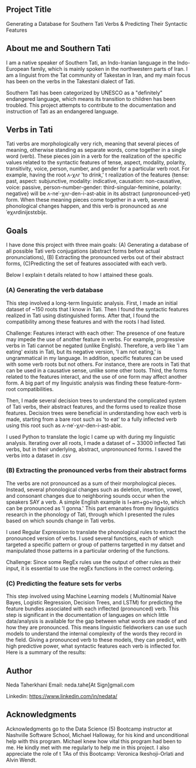 ## Project Title
Generating a Database for Southern Tati Verbs & Predicting Their Syntactic Features 

## About me and Southern Tati
I am a native speaker of Southern Tati, an Indo-Iranian language in the Indo-European family, which is mainly spoken in the northwestern parts of Iran. I am a linguist from the Tat community of Takestan in Iran, and my main focus has been on the verbs in the Takestani dialect of Tati. 

Southern Tati has been categorized by UNESCO as a "definitely" endangered language, which means its transition to children has been troubled. This project attempts to contribute to the documentation and instruction of Tati as an endangered language.

## Verbs in Tati
Tati verbs are morphologically very rich, meaning that several pieces of meaning, otherwise standing as separate words, come together in a single word (verb). These pieces join in a verb for the realization of the specific values related to the syntactic features of tense, aspect, modality, polarity, transitivity, voice, person, number, and gender for a particular verb root. For example, having the root ʌ-χʌr 'to drink,' t realization of the features {tense: past, aspect: subjunctive, modality: indicative, causation: non-causative, voice: passive, person-number-gender: third-singular-feminine, polarity: negative} will be ʌ-neˈ-χʌr-den-i-ast-abiɛ in its abstract (unpronounced-yet) form. When these meaning pieces come together in a verb, several phonological changes happen, and this verb is pronounced as ʌneˈeχʌrdinijɛstɛbijɛ. 

## Goals
I have done this project with three main goals:
(A) Generating a database of all possible Tati verb conjugations (abstract forms before actual pronunciations),
(B) Extracting the pronounced verbs out of their abstract forms,
(C)Predicting the set of features associated with each verb. 

Below I explain t details related to how I attained these goals.


### (A) Generating the verb database
This step involved a long-term linguistic analysis. First, I made an initial dataset of ~150 roots that I know in Tati. Then I found the syntactic features realized in Tati using distinguished forms. After that, I found the compatibility among these features and with the roots I had listed. 

Challenge: Features interact with each other: The presence of one feature may impede the use of another feature in verbs. For example, progressive verbs in Tati cannot be negated (unlike English). Therefore, a verb like 'I am eating' exists in Tati, but its negative version, 'I am not eating,' is ungrammatical in my language. In addition, specific features can be used with some verb roots but not others. For instance, there are roots in Tati that can be used in a causative sense, unlike some other toots. Third, the forms related to the features interact, and the use of one form may affect another form. A big part of my linguistic analysis was finding these feature-form-root compatibilities. 

Then, I made several decision trees to understand the complicated system of Tati verbs, their abstract features, and the forms used to realize those features. Decision trees were beneficial in understanding how each verb is made, starting from a bare root such as 'to eat' to a fully inflected verb using this root such as ʌ-neˈ-χʌr-den-i-ast-abiɛ. 

I used Python to translate the logic I came up with during my linguistic analysis. Iterating over all roots, I made a dataset of ~ 33000 inflected Tati verbs, but in their underlying, abstract, unpronounced forms. I saved the verbs into a dataset in .csv


### (B) Extracting the pronounced verbs from their abstract forms
The verbs are not pronounced as a sum of their morphological pieces. Instead, several phonological changes such as deletion, insertion, vowel, and consonant changes due to neighboring sounds occur when the speakers SAY a verb. A simple English example is I+am+go+ing+to, which can be pronounced as 'I gonna.' This part emanates from my linguistics research in the phonology of Tati, through which I presented the rules based on which sounds change in Tati verbs. 

I used Regular Expression to translate the phonological rules to extract the pronounced version of verbs. I used several functions, each of which targeted a specific pattern or group of patterns targetted in my datset and manipulated those patterns in a particular ordering of the functions. 

Challenge: Since some RegEx rules use the output of other rules as their input, it is essential to use the regEx functions in the correct ordering. 

### (C) Predicting the feature sets for verbs

This step involved using Machine Learning models ( Multinomial Naive Bayes, Logistic Regression, Decision Trees, and LSTM) for predicting the feature bundles associated with each inflected (pronounced) verb. 
This step is significant in the documentation of languages on which little data/analysis is available for the gap between what words are made of and how they are pronounced. This means linguistic fieldworkers can use such models to understand the internal complexity of the words they record in the field. Giving a pronounced verb to these models, they can predict, with high predictive power, what syntactic features each verb is inflected for. 
 Here is a summary of the results:
 
## Author

Neda Taherkhani
Email: neda.tahe[At Sign]gmail.com

Linkedin: https://www.linkedin.com/in/nedata/ 

## Acknowledgments

Acknowledgments go to the Data Science (5) Bootcamp instructor at Nashville Software School, Michael Halloway, for his kind and unconditional help with this program. Michael knew how vital this program had been to me. He kindly met with me regularly to help me in this project. I also appreciate the role of t TAs of this Bootcamp: Veronica Ikeshoji-Orlati and Alvin Wendt.
